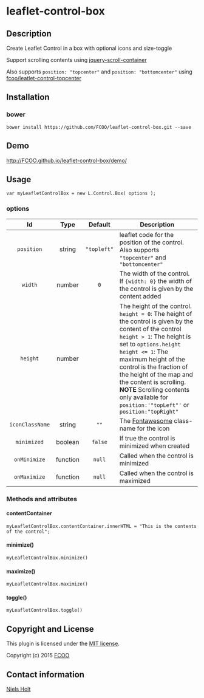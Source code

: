 # leaflet-control-box
>


## Description
Create Leaflet Control in a box with optional icons and size-toggle

Support scrolling contents using [jquery-scroll-container](https://github.com/FCOO/jquery-scroll-container)

Also supports `position: "topcenter"` and `position: "bottomcenter"` using [fcoo/leatlet-control-topcenter](https://github.com/FCOO/leaflet-control-topcenter)

## Installation
### bower
`bower install https://github.com/FCOO/leaflet-control-box.git --save`

## Demo
http://FCOO.github.io/leaflet-control-box/demo/ 

## Usage

    var myLeafletControlBox = new L.Control.Box( options );


### options
| Id | Type | Default | Description |
| :--: | :--: | :-----: | --- |
| `position` | string | `"topleft"` | leaflet code for the position of the control.<br>Also supports `"topcenter"` and `"bottomcenter"` |
| `width` | number | `0` | The width of the control. If `{width: 0}` the width of the control is given by the content added |
| `height` | number  | | The height of the control.<br>`height = 0`: The height of the control is given by the content of the control<br>`height > 1`: The height is set to `options.height`<br>`height <= 1`: The maximum height of the control is the fraction of the height of the map and the content is scrolling. **NOTE** Scrolling contents only available for `position:'"topLeft"'` or `position:"topRight"` |
| `iconClassName` | string | `""` | The [Fontawesome](http://fontawesome.io/) class-name for the icon |
| `minimized` | boolean | `false` | If true the control is minimized when created |
| `onMinimize` | function | `null` | Called when the control is minimized |
| `onMaximize` | function | `null` | Called when the control is maximized |

### Methods and attributes
#### contentContainer
    myLeafletControlBox.contentContainer.innerHTML = "This is the contents of the control";
#### minimize()
	myLeafletControlBox.minimize()
#### maximize()
	myLeafletControlBox.maximize()
#### toggle()
	myLeafletControlBox.toggle()

## Copyright and License
This plugin is licensed under the [MIT license](https://github.com/FCOO/leaflet-control-box/LICENSE).

Copyright (c) 2015 [FCOO](https://github.com/FCOO)

## Contact information

[Niels Holt](http://github.com/NielsHolt)

